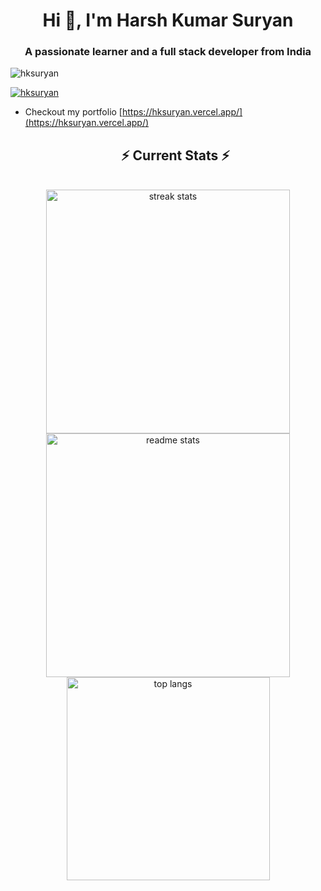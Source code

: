 <h1 align="center">Hi 👋, I'm Harsh Kumar Suryan</h1>
<h3 align="center">A passionate learner and a full stack developer from India</h3>

<p align="left"> <img src="https://komarev.com/ghpvc/?username=hksuryan&label=Profile%20views&color=0e75b6&style=flat" alt="hksuryan" /> </p>

<p align="left"> <a href="https://github.com/ryo-ma/github-profile-trophy"><img src="https://github-profile-trophy.vercel.app/?username=hksuryan" alt="hksuryan" /></a> </p>

- Checkout my portfolio [https://hksuryan.vercel.app/](https://hksuryan.vercel.app/)
  

  <h2 align="center">⚡ Current Stats ⚡</h2>
<br>
<div align=center>
  <img width=390 src="https://streak-stats.demolab.com/?user=HKSuryan&count_private=true&theme=react&border_radius=10" alt="streak stats"/>
  <img width=390 src="https://github-readme-stats.vercel.app/api?username=HKSuryan&show_icons=true&theme=react&rank_icon=github&border_radius=10" alt="readme stats" />
  <img width=325 align="center" src="https://github-readme-stats.vercel.app/api/top-langs/?username=HKSuryan&hide=HTML&langs_count=8&layout=compact&theme=react&border_radius=10&size_weight=0.5&count_weight=0.5&exclude_repo=github-readme-stats" alt="top langs" />
</div>

  <br/>

<br/><br/>


<!---
HKSuryan/HKSuryan is a ✨ special ✨ repository because its `README.md` (this file) appears on your GitHub profile.
You can click the Preview link to take a look at your changes.
--->
